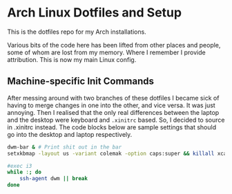 # Arch Linux Dotfiles and Setup

This is the dotfiles repo for my Arch installations.

Various bits of the code here has been lifted from other places and people, some of whom are lost from my memory. Where I remember I provide attribution.
This is now my main Linux config.

## Machine-specific Init Commands

After messing around with two branches of these dotfiles I became sick of having to merge changes in one into the other, and vice versa. It was just annoying. Then I realised that the only real differences between the laptop and the desktop were keyboard and `.xinitrc` based. So, I decided to source in .xinitrc instead. The code blocks below are sample settings that should go into the desktop and laptop respectively.

```sh
dwm-bar & # Print shit out in the bar
setxkbmap -layout us -variant colemak -option caps:super && killall xcape 2>/dev/null ; xcape -e 'Super_L=Escape' &

#exec i3
while :; do
	ssh-agent dwm || break
done
```

